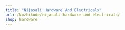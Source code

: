 ```yaml
---
title: "Nijasali Hardware And Electricals"
url: /kozhikode/nijasali-hardware-and-electricals/
shop: hardware
---
```

